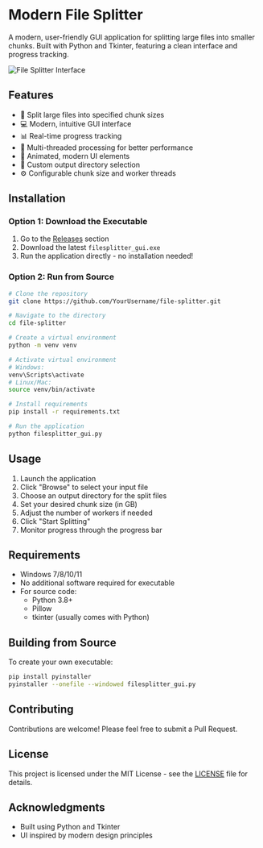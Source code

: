 # Modern File Splitter

A modern, user-friendly GUI application for splitting large files into smaller chunks. Built with Python and Tkinter, featuring a clean interface and progress tracking.

![File Splitter Interface](screenshots/interface.png)

## Features

- 🎯 Split large files into specified chunk sizes
- 💻 Modern, intuitive GUI interface
- 📊 Real-time progress tracking
- 🚀 Multi-threaded processing for better performance
- 🎨 Animated, modern UI elements
- 📁 Custom output directory selection
- ⚙️ Configurable chunk size and worker threads

## Installation

### Option 1: Download the Executable
1. Go to the [Releases](https://github.com/YourUsername/file-splitter/releases) section
2. Download the latest `filesplitter_gui.exe`
3. Run the application directly - no installation needed!

### Option 2: Run from Source
```bash
# Clone the repository
git clone https://github.com/YourUsername/file-splitter.git

# Navigate to the directory
cd file-splitter

# Create a virtual environment
python -m venv venv

# Activate virtual environment
# Windows:
venv\Scripts\activate
# Linux/Mac:
source venv/bin/activate

# Install requirements
pip install -r requirements.txt

# Run the application
python filesplitter_gui.py
```

## Usage

1. Launch the application
2. Click "Browse" to select your input file
3. Choose an output directory for the split files
4. Set your desired chunk size (in GB)
5. Adjust the number of workers if needed
6. Click "Start Splitting"
7. Monitor progress through the progress bar

## Requirements

- Windows 7/8/10/11
- No additional software required for executable
- For source code:
  - Python 3.8+
  - Pillow
  - tkinter (usually comes with Python)

## Building from Source

To create your own executable:
```bash
pip install pyinstaller
pyinstaller --onefile --windowed filesplitter_gui.py
```

## Contributing

Contributions are welcome! Please feel free to submit a Pull Request.

## License

This project is licensed under the MIT License - see the [LICENSE](LICENSE) file for details.

## Acknowledgments

- Built using Python and Tkinter
- UI inspired by modern design principles
